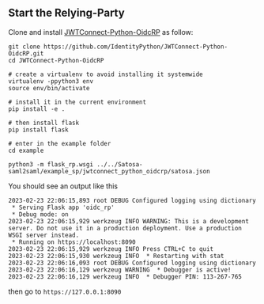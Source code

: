 Start the Relying-Party
-----------------------

Clone and install [JWTConnect-Python-OidcRP](https://github.com/identitypython/JWTConnect-Python-OidcRP) as follow:
```
git clone https://github.com/IdentityPython/JWTConnect-Python-OidcRP.git
cd JWTConnect-Python-OidcRP

# create a virtualenv to avoid installing it systemwide
virtualenv -ppython3 env
source env/bin/activate

# install it in the current environment
pip install -e .

# then install flask
pip install flask

# enter in the example folder
cd example

python3 -m flask_rp.wsgi ../../Satosa-saml2saml/example_sp/jwtconnect_python_oidcrp/satosa.json
````

You should see an output like this
````
2023-02-23 22:06:15,893 root DEBUG Configured logging using dictionary
 * Serving Flask app 'oidc_rp'
 * Debug mode: on
2023-02-23 22:06:15,929 werkzeug INFO WARNING: This is a development server. Do not use it in a production deployment. Use a production WSGI server instead.
 * Running on https://localhost:8090
2023-02-23 22:06:15,929 werkzeug INFO Press CTRL+C to quit
2023-02-23 22:06:15,930 werkzeug INFO  * Restarting with stat
2023-02-23 22:06:16,093 root DEBUG Configured logging using dictionary
2023-02-23 22:06:16,129 werkzeug WARNING  * Debugger is active!
2023-02-23 22:06:16,129 werkzeug INFO  * Debugger PIN: 113-267-765

````

then go to `https://127.0.0.1:8090`
